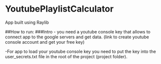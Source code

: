 # YoutubePlaylistCalculator
App built using Raylib

##How to run:
###Intro - you need a youtube console key that allows to connect app to the google servers and get data.
<a link="https://console.cloud.google.com/welcome?project=playlistscrapingbot">(link to create youtube console account and get your free key)

-For app to load your youtube console key you need to put the key into the user_secrets.txt file in the root of the project (project folder).
